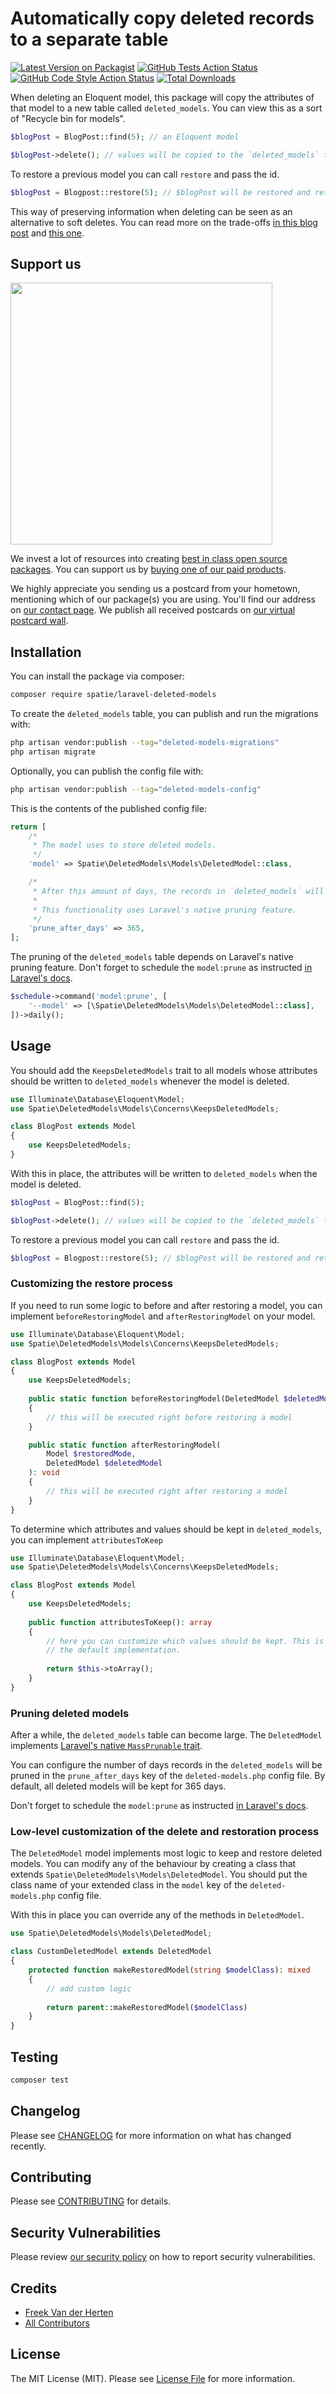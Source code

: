 # Automatically copy deleted records to a separate table

[![Latest Version on Packagist](https://img.shields.io/packagist/v/spatie/laravel-deleted-models.svg?style=flat-square)](https://packagist.org/packages/spatie/laravel-deleted-models)
[![GitHub Tests Action Status](https://img.shields.io/github/actions/workflow/status/spatie/laravel-deleted-models/run-tests.yml?branch=main&label=tests&style=flat-square)](https://github.com/spatie/laravel-deleted-models/actions?query=workflow%3Arun-tests+branch%3Amain)
[![GitHub Code Style Action Status](https://img.shields.io/github/actions/workflow/status/spatie/laravel-deleted-models/fix-php-code-style-issues.yml?branch=main&label=code%20style&style=flat-square)](https://github.com/spatie/laravel-deleted-models/actions?query=workflow%3A"Fix+PHP+code+style+issues"+branch%3Amain)
[![Total Downloads](https://img.shields.io/packagist/dt/spatie/laravel-deleted-models.svg?style=flat-square)](https://packagist.org/packages/spatie/laravel-deleted-models)

When deleting an Eloquent model, this package will copy the attributes of that model to a new table called `deleted_models`. You can view this as a sort of "Recycle bin for models".

```php
$blogPost = BlogPost::find(5); // an Eloquent model

$blogPost->delete(); // values will be copied to the `deleted_models` table.
```

To restore a previous model you can call `restore` and pass the id.

```php
$blogPost = Blogpost::restore(5); // $blogPost will be restored and returned
```

This way of preserving information when deleting can be seen as an alternative to soft deletes. You can read more on the trade-offs [in this blog post](https://brandur.org/fragments/deleted-record-insert) and [this one](https://brandur.org/soft-deletion).

## Support us

[<img src="https://github-ads.s3.eu-central-1.amazonaws.com/laravel-deleted-models.jpg?t=1" width="419px" />](https://spatie.be/github-ad-click/laravel-deleted-models)

We invest a lot of resources into creating [best in class open source packages](https://spatie.be/open-source). You can support us by [buying one of our paid products](https://spatie.be/open-source/support-us).

We highly appreciate you sending us a postcard from your hometown, mentioning which of our package(s) you are using. You'll find our address on [our contact page](https://spatie.be/about-us). We publish all received postcards on [our virtual postcard wall](https://spatie.be/open-source/postcards).

## Installation

You can install the package via composer:

```bash
composer require spatie/laravel-deleted-models
```

To create the `deleted_models` table, you can publish and run the migrations with:

```bash
php artisan vendor:publish --tag="deleted-models-migrations"
php artisan migrate
```

Optionally, you can publish the config file with:

```bash
php artisan vendor:publish --tag="deleted-models-config"
```

This is the contents of the published config file:

```php
return [
    /*
     * The model uses to store deleted models.
     */
    'model' => Spatie\DeletedModels\Models\DeletedModel::class,

    /*
     * After this amount of days, the records in `deleted_models` will be deleted
     *
     * This functionality uses Laravel's native pruning feature.
     */
    'prune_after_days' => 365,
];
```

The pruning of the `deleted_models` table depends on Laravel's native pruning feature. Don't forget to schedule the `model:prune` as instructed [in Laravel's docs](https://laravel.com/docs/9.x/eloquent#pruning-models).

```php
$schedule->command('model:prune', [
    '--model' => [\Spatie\DeletedModels\Models\DeletedModel::class],
])->daily();
```

## Usage

You should add the `KeepsDeletedModels` trait to all models whose attributes should be written to `deleted_models` whenever the model is deleted.

```php
use Illuminate\Database\Eloquent\Model;
use Spatie\DeletedModels\Models\Concerns\KeepsDeletedModels;

class BlogPost extends Model
{
    use KeepsDeletedModels;
}
```

With this in place, the attributes will be written to `deleted_models` when the model is deleted.

```php
$blogPost = BlogPost::find(5);

$blogPost->delete(); // values will be copied to the `deleted_models` table.
```

To restore a previous model you can call `restore` and pass the id.

```php
$blogPost = Blogpost::restore(5); // $blogPost will be restored and returned
```

### Customizing the restore process

If you need to run some logic to before and after restoring a model, you can implement `beforeRestoringModel` and `afterRestoringModel` on your model.

```php
use Illuminate\Database\Eloquent\Model;
use Spatie\DeletedModels\Models\Concerns\KeepsDeletedModels;

class BlogPost extends Model
{
    use KeepsDeletedModels;
    
    public static function beforeRestoringModel(DeletedModel $deletedModel): void
    {
        // this will be executed right before restoring a model
    }

    public static function afterRestoringModel(
        Model $restoredMode,
        DeletedModel $deletedModel
    ): void
    {
        // this will be executed right after restoring a model
    }
}
```

To determine which attributes and values should be kept in `deleted_models`, you can implement `attributesToKeep`

```php
use Illuminate\Database\Eloquent\Model;
use Spatie\DeletedModels\Models\Concerns\KeepsDeletedModels;

class BlogPost extends Model
{
    use KeepsDeletedModels;
    
    public function attributesToKeep(): array
    {
        // here you can customize which values should be kept. This is
        // the default implementation.
        
        return $this->toArray();
    }
}
```

### Pruning deleted models

After a while, the `deleted_models` table can become large. The `DeletedModel` implements [Laravel's native `MassPrunable` trait](https://laravel.com/docs/9.x/eloquent#pruning-models).

You can configure the number of days records in the `deleted_models` will be pruned in the `prune_after_days` key of the `deleted-models.php` config file. By default, all deleted models will be kept for 365 days.

Don't forget to schedule the `model:prune` as instructed [in Laravel's docs](https://laravel.com/docs/9.x/eloquent#pruning-models).

### Low-level customization of the delete and restoration process

The `DeletedModel` model implements most logic to keep and restore deleted models. You can modify any of the behaviour by creating a class that extends `Spatie\DeletedModels\Models\DeletedModel`. You should put the class name of your extended class in the `model` key of the `deleted-models.php` config file.

With this in place you can override any of the methods in `DeletedModel`.

```php
use Spatie\DeletedModels\Models\DeletedModel;

class CustomDeletedModel extends DeletedModel
{
    protected function makeRestoredModel(string $modelClass): mixed
    {
        // add custom logic
    
        return parent::makeRestoredModel($modelClass)
    }
}
```

## Testing

```bash
composer test
```

## Changelog

Please see [CHANGELOG](CHANGELOG.md) for more information on what has changed recently.

## Contributing

Please see [CONTRIBUTING](CONTRIBUTING.md) for details.

## Security Vulnerabilities

Please review [our security policy](../../security/policy) on how to report security vulnerabilities.

## Credits

- [Freek Van der Herten](https://github.com/freekmurze)
- [All Contributors](../../contributors)

## License

The MIT License (MIT). Please see [License File](LICENSE.md) for more information.
